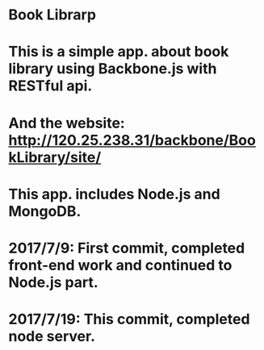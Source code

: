 # Book Librarp
# This is a simple app. about book library using Backbone.js with RESTful api.
# And the website: http://120.25.238.31/backbone/BookLibrary/site/
# This app. includes Node.js and MongoDB.

# 2017/7/9: First commit, completed front-end work and continued to Node.js part.
# 2017/7/19: This commit, completed node server.